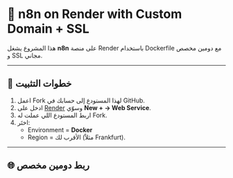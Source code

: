 # 🚀 n8n on Render with Custom Domain + SSL

هذا المشروع يشغل **n8n** على منصة Render باستخدام Dockerfile مع دومين مخصص و SSL مجاني.

---

## 🔧 خطوات التثبيت

1. اعمل Fork لهذا المستودع إلى حسابك في GitHub.
2. ادخل على [Render](https://render.com) وسوّي **New + → Web Service**.
3. اربط المستودع اللي عملت له Fork.
4. اختَر:
   - Environment = **Docker**
   - Region = الأقرب لك (مثلاً Frankfurt).

---

## 🌐 ربط دومين مخصص
